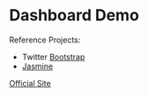 Dashboard Demo
=============

Reference Projects:

* Twitter [Bootstrap](http://twitter.github.com/bootstrap/)
* [Jasmine](http://pivotal.github.com/jasmine/)

[Official Site](http://shawntba.github.com/DashboardDemo/)



